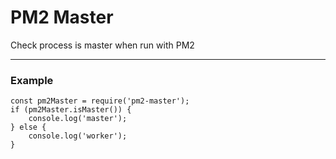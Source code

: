 # PM2 Master

Check process is master when run with PM2

----


### Example
```
const pm2Master = require('pm2-master');
if (pm2Master.isMaster()) {
    console.log('master');
} else {
    console.log('worker');
}

```